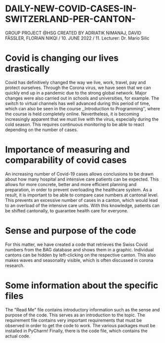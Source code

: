 # DAILY-NEW-COVID-CASES-IN-SWITZERLAND-PER-CANTON-

GROUP PROJECT @HSG
CREATED BY ADRIATIK NIMANAJ, DAVID FÄSSLER, FLORIAN NIKQI /
10. JUNE 2022 /
11. Lecturer: Dr. Mario Silic

# Covid is changing our lives drastically
Covid has definitively changed the way we live, work, travel, pay and protect ourselves. Through the Corona virus, we have seen that we can quickly end up in a pandemic due to the strong global network. Major changes were also carried out in schools and universities, for example. The switch to virtual channels has well advanced during this period of time, which can also be seen in the course ,,Introduction to Programming’’, where the course is held completely online. Nevertheless, it is becoming increasingly apparent that we must live with the virus, especially during the cold season. This requires continuous monitoring to be able to react depending on the number of cases. 

# Importance of measuring and comparability of covid cases 
An increasing number of Covid-19 cases allows conclusions to be drawn about how many hospital and intensive care patients can be expected. This allows for more concrete, better and more efficient planning and preparation, in order to prevent overloading the healthcare system. As a result, it is important to be able to compare case numbers at cantonal level. This prevents an excessive number of cases in a canton, which would lead to an overload of the intensive care units. With this knowledge, patients can be shifted cantonally, to guarantee health care for everyone.

# Sense and purpose of the code 
For this matter, we have created a code that retrieves the Swiss Covid numbers from the BAG database and shows them in a graphic. Individual cantons can be hidden by left-clicking on the respective canton. This also makes waves and seasonality visible, which is often discussed in corona research.

# Some information about the specific files 
The "Read Me" file contains introductory information such as the sense and purpose of the code. This serves as an introduction to the topic. The requirement file contains very important requirements that must be observed in order to get the code to work. The various packages must be installed in PyCharm! Finally, there is the code file, which contains the actual code.
